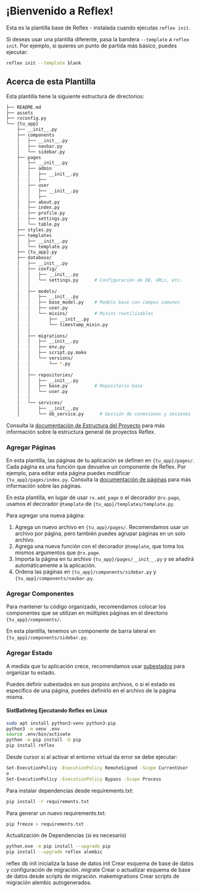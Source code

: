 # ¡Bienvenido a Reflex!

Esta es la plantilla base de Reflex - instalada cuando ejecutas `reflex init`.

Si deseas usar una plantilla diferente, pasa la bandera `--template` a `reflex init`.
Por ejemplo, si quieres un punto de partida más básico, puedes ejecutar:

```bash
reflex init --template blank
```

## Acerca de esta Plantilla

Esta plantilla tiene la siguiente estructura de directorios:

```bash
├── README.md
├── assets
├── rxconfig.py
└── {tu_app}
    ├── __init__.py
    ├── components
    │   ├── __init__.py
    │   ├── navbar.py
    │   └── sidebar.py
    ├── pages
    │   ├── __init__.py
    │   ├── admin
    │   │   ├── __init__.py
    │   │   ├── 
    │   ├── user
    │   │   ├── __init__.py
    │   │   ├── 
    │   ├── about.py
    │   ├── index.py
    │   ├── profile.py
    │   ├── settings.py
    │   └── table.py
    ├── styles.py
    ├── templates
    │   ├── __init__.py
    │   └── template.py
    ├── {tu_app}.py
    ├── database/
    │   ├── __init__.py
    │   ├── config/
    │   │   ├── __init__.py
    │   │   └── settings.py      # Configuración de DB, URLs, etc.
    │   │
    │   ├── models/
    │   │   ├── __init__.py
    │   │   ├── base_model.py    # Modelo base con campos comunes
    │   │   ├── user.py
    │   │   └── mixins/          # Mixins reutilizables
    │   │       ├── __init__.py
    │   │       └── timestamp_mixin.py
    │   │
    │   ├── migrations/
    │   │   ├── __init__.py
    │   │   ├── env.py
    │   │   ├── script.py.mako
    │   │   └── versions/
    │   │       └── *.py
    │   │
    │   ├── repositories/
    │   │   ├── __init__.py
    │   │   ├── base.py          # Repositorio base
    │   │   └── user.py
    │   │
    │   └── services/
    │       ├── __init__.py
    │       └── db_service.py      # Gestión de conexiones y sesiones
```

Consulta la [documentación de Estructura del Proyecto](https://reflex.dev/docs/getting-started/project-structure/) para más información sobre la estructura general de proyectos Reflex.

### Agregar Páginas

En esta plantilla, las páginas de tu aplicación se definen en `{tu_app}/pages/`.
Cada página es una función que devuelve un componente de Reflex.
Por ejemplo, para editar esta página puedes modificar `{tu_app}/pages/index.py`.
Consulta la [documentación de páginas](https://reflex.dev/docs/pages/routes/) para más información sobre las páginas.

En esta plantilla, en lugar de usar `rx.add_page` o el decorador `@rx.page`,
usamos el decorador `@template` de `{tu_app}/templates/template.py`.

Para agregar una nueva página:

1. Agrega un nuevo archivo en `{tu_app}/pages/`. Recomendamos usar un archivo por página, pero también puedes agrupar páginas en un solo archivo.
2. Agrega una nueva función con el decorador `@template`, que toma los mismos argumentos que `@rx.page`.
3. Importa la página en tu archivo `{tu_app}/pages/__init__.py` y se añadirá automáticamente a la aplicación.
4. Ordena las páginas en `{tu_app}/components/sidebar.py` y `{tu_app}/components/navbar.py`.

### Agregar Componentes

Para mantener tu código organizado, recomendamos colocar los componentes que se utilizan en múltiples páginas en el directorio `{tu_app}/components/`.

En esta plantilla, tenemos un componente de barra lateral en `{tu_app}/components/sidebar.py`.

### Agregar Estado

A medida que tu aplicación crece, recomendamos usar [subestados](https://reflex.dev/docs/substates/overview/)
para organizar tu estado.

Puedes definir subestados en sus propios archivos, o si el estado es específico de una página, puedes definirlo en el archivo de la página misma.



#### SistBatInteg Ejecutando Reflex en Linux

```bash
sudo apt install python3-venv python3-pip
python3 -m venv .env
source .env/bin/activate
python -m pip install -U pip
pip install reflex
```
Desde cursor si al activar el entorno virtual da error se debe ejecutar:
```bash
Set-ExecutionPolicy -ExecutionPolicy RemoteSigned -Scope CurrentUser
o
Set-ExecutionPolicy -ExecutionPolicy Bypass -Scope Process
```

Para instalar dependencias desde requirements.txt:
```bash
pip install -r requirements.txt
```

Para generar un nuevo requirements.txt:
```bash
pip freeze > requirements.txt
```

Actualización de Dependencias (si es necesario)
```bash
python.exe -m pip install --upgrade pip
pip install --upgrade reflex alembic
```



reflex db init  inicializa la base de datos
  init            Crear esquema de base de datos y configuración de migración.
  migrate         Crear o actualizar esquema de base de datos desde scripts de migración.
  makemigrations  Crear scripts de migración alembic autogenerados.
